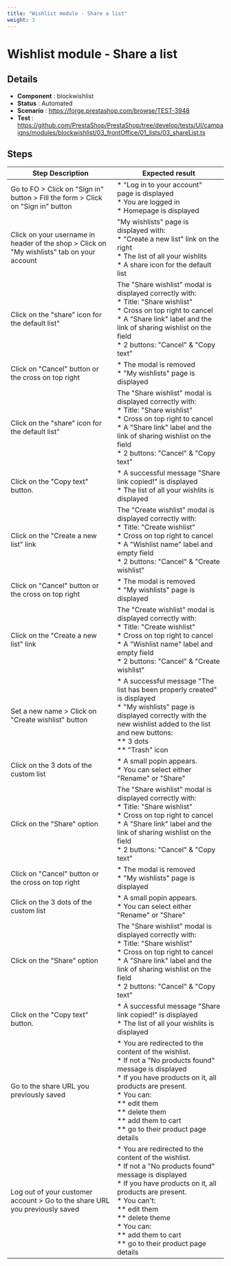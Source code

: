 ```yaml
---
title: "Wishlist module - Share a list"
weight: 3
---
```


# Wishlist module - Share a list
## Details
* **Component** : blockwishlist
* **Status** : Automated
* **Scenario** : https://forge.prestashop.com/browse/TEST-3948
* **Test** : https://github.com/PrestaShop/PrestaShop/tree/develop/tests/UI/campaigns/modules/blockwishlist/03_frontOffice/01_lists/03_shareList.ts

## Steps
| Step Description | Expected result |
| ----- | ----- |
| Go to FO > Click on "Sign in" button > Fill the form > Click on "Sign in" button | * "Log in to your account" page is displayed<br> * You are logged in<br> * Homepage is displayed |
| Click on your username in header of the shop > Click on "My wishlists" tab on your account | "My wishlists" page is displayed with:<br> * "Create a new list" link on the right<br> * The list of all your wishlits<br> * A share icon for the default list |
| Click on the "share" icon for the default list" | The "Share wishlist" modal is displayed correctly with:<br> * Title: "Share wishlist"<br> * Cross on top right to cancel<br> * A "Share link" label and the link of sharing wishlist on the field<br> * 2 buttons: "Cancel" & "Copy text" |
| Click on "Cancel" button or the cross on top right | * The modal is removed<br> * "My wishlists" page is displayed |
| Click on the "share" icon for the default list" | The "Share wishlist" modal is displayed correctly with:<br> * Title: "Share wishlist"<br> * Cross on top right to cancel<br> * A "Share link" label and the link of sharing wishlist on the field<br> * 2 buttons: "Cancel" & "Copy text" |
| Click on the "Copy text" button. | * A successful message "Share link copied!" is displayed<br> * The list of all your wishlits is displayed |
| Click on the "Create a new list" link | The "Create wishlist" modal is displayed correctly with:<br> * Title: "Create wishlist"<br> * Cross on top right to cancel<br> * A "Wishlist name" label and empty field<br> * 2 buttons: "Cancel" & "Create wishlist" |
| Click on "Cancel" button or the cross on top right | * The modal is removed<br> * "My wishlists" page is displayed |
| Click on the "Create a new list" link | The "Create wishlist" modal is displayed correctly with:<br> * Title: "Create wishlist"<br> * Cross on top right to cancel<br> * A "Wishlist name" label and empty field<br> * 2 buttons: "Cancel" & "Create wishlist" |
| Set a new name > Click on "Create wishlist" button | * A successful message "The list has been properly created" is displayed<br> * "My wishlists" page is displayed correctly with the new wishlist added to the list and new buttons:<br> ** 3 dots<br> ** "Trash" icon |
| Click on the 3 dots of the custom list | * A small popin appears.<br> * You can select either "Rename" or "Share" |
| Click on the "Share" option | The "Share wishlist" modal is displayed correctly with:<br> * Title: "Share wishlist"<br> * Cross on top right to cancel<br> * A "Share link" label and the link of sharing wishlist on the field<br> * 2 buttons: "Cancel" & "Copy text" |
| Click on "Cancel" button or the cross on top right | * The modal is removed<br> * "My wishlists" page is displayed |
| Click on the 3 dots of the custom list | * A small popin appears.<br> * You can select either "Rename" or "Share" |
| Click on the "Share" option | The "Share wishlist" modal is displayed correctly with:<br> * Title: "Share wishlist"<br> * Cross on top right to cancel<br> * A "Share link" label and the link of sharing wishlist on the field<br> * 2 buttons: "Cancel" & "Copy text" |
| Click on the "Copy text" button. | * A successful message "Share link copied!" is displayed<br> * The list of all your wishlits is displayed |
| Go to the share URL you previously saved | * You are redirected to the content of the wishlist.<br> * If not a "No products found" message is displayed<br> * If you have products on it, all products are present.<br> * You can:<br> ** edit them<br> ** delete them<br> ** add them to cart<br> ** go to their product page details |
| Log out of your customer account > Go to the share URL you previously saved | * You are redirected to the content of the wishlist.<br> * If not a "No products found" message is displayed<br> * If you have products on it, all products are present.<br> * You can't:<br> ** edit them<br> ** delete theme<br> * You can:<br> ** add them to cart<br> ** go to their product page details |
